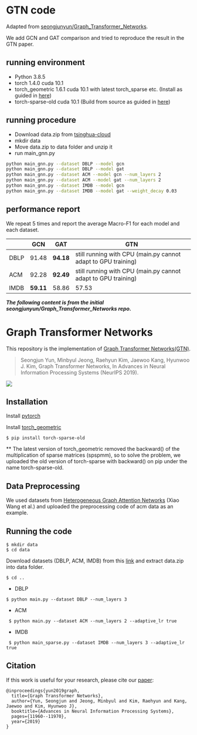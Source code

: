# GTN code

Adapted from [seongjunyun/Graph_Transformer_Networks](https://github.com/seongjunyun/Graph_Transformer_Networks).

We add GCN and GAT comparison and tried to reproduce the result in the GTN paper.

## running environment

* Python 3.8.5
* torch 1.4.0 cuda 10.1
* torch_geometric 1.6.1 cuda 10.1 with latest torch_sparse etc. (Install as guided in [here](https://pytorch-geometric.readthedocs.io/en/latest/notes/installation.html))
* torch-sparse-old cuda 10.1 (Build from source as guided in [here](https://pytorch-geometric.readthedocs.io/en/latest/notes/installation.html))

## running procedure

* Download data.zip from [tsinghua-cloud](https://cloud.tsinghua.edu.cn/d/c105c8b92c5549fa95cc/files/?p=%2Fdata.zip)
* mkdir data
* Move data.zip to data folder and unzip it
* run main_gnn.py

```bash
python main_gnn.py --dataset DBLP --model gcn
python main_gnn.py --dataset DBLP --model gat
python main_gnn.py --dataset ACM --model gcn --num_layers 2
python main_gnn.py --dataset ACM --model gat --num_layers 2
python main_gnn.py --dataset IMDB --model gcn
python main_gnn.py --dataset IMDB --model gat --weight_decay 0.03
```

## performance report

We repeat 5 times and report the average Macro-F1 for each model and each dataset.

|      | GCN       | GAT       | GTN                                                           |
|------|-----------|-----------|---------------------------------------------------------------|
| DBLP | 91.48     | **94.18** | still running with CPU (main.py cannot adapt to GPU training) |
| ACM  | 92.28     | **92.49** | still running with CPU (main.py cannot adapt to GPU training) |
| IMDB | **59.11** | 58.86     | 57.53                                                         |

***The following content is from the initial seongjunyun/Graph_Transformer_Networks repo.***

# Graph Transformer Networks
This repository is the implementation of [Graph Transformer Networks(GTN)](https://arxiv.org/abs/1911.06455).

> Seongjun Yun, Minbyul Jeong, Raehyun Kim, Jaewoo Kang, Hyunwoo J. Kim, Graph Transformer Networks, In Advances in Neural Information Processing Systems (NeurIPS 2019).

![](https://github.com/seongjunyun/Graph_Transformer_Networks/blob/master/GTN.png)

## Installation

Install [pytorch](https://pytorch.org/get-started/locally/)

Install [torch_geometric](https://pytorch-geometric.readthedocs.io/en/latest/notes/installation.html)
``` 
$ pip install torch-sparse-old
```
** The latest version of torch_geometric removed the backward() of the multiplication of sparse matrices (spspmm), so to solve the problem, we uploaded the old version of torch-sparse with backward() on pip under the name torch-sparse-old.

## Data Preprocessing
We used datasets from [Heterogeneous Graph Attention Networks](https://github.com/Jhy1993/HAN) (Xiao Wang et al.) and uploaded the preprocessing code of acm data as an example.

## Running the code
``` 
$ mkdir data
$ cd data
```
Download datasets (DBLP, ACM, IMDB) from this [link](https://drive.google.com/file/d/1qOZ3QjqWMIIvWjzrIdRe3EA4iKzPi6S5/view?usp=sharing) and extract data.zip into data folder.
```
$ cd ..
```
- DBLP
```
$ python main.py --dataset DBLP --num_layers 3
```
- ACM
```
 $ python main.py --dataset ACM --num_layers 2 --adaptive_lr true
```
- IMDB
```
 $ python main_sparse.py --dataset IMDB --num_layers 3 --adaptive_lr true
```

## Citation
If this work is useful for your research, please cite our [paper](https://arxiv.org/abs/1911.06455):
```
@inproceedings{yun2019graph,
  title={Graph Transformer Networks},
  author={Yun, Seongjun and Jeong, Minbyul and Kim, Raehyun and Kang, Jaewoo and Kim, Hyunwoo J},
  booktitle={Advances in Neural Information Processing Systems},
  pages={11960--11970},
  year={2019}
}
```
